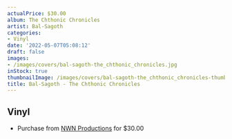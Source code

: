 ```yaml
---
actualPrice: $30.00
album: The Chthonic Chronicles
artist: Bal-Sagoth
categories:
- Vinyl
date: '2022-05-07T05:08:12'
draft: false
images:
- /images/covers/bal-sagoth-the_chthonic_chronicles.jpg
inStock: true
thumbnailImage: /images/covers/bal-sagoth-the_chthonic_chronicles-thumb.jpg
title: Bal-Sagoth - The Chthonic Chronicles
---
```


## Vinyl
* Purchase from [NWN Productions](http://shop.nwnprod.com/index.php?route=product/product&path=75&product_id=23169&sort=pd.name&order=ASC) for $30.00
